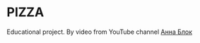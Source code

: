 # PIZZA
Educational project.
By video from YouTube channel [Анна Блок](https://www.youtube.com/channel/UCn5wduCq2Mus0v85QZn9IaA)
